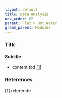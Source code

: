 ```yaml
---
layout: default
title: Data Analysis
nav_order: 02
parent: Flat > Hot Water
grand_parent: Modules
---
```


### Title
#### Subtitle
- content tbd <a href="#referencename">[1]</a>

### References
<a id="referencename">[1]</a> referende <br>